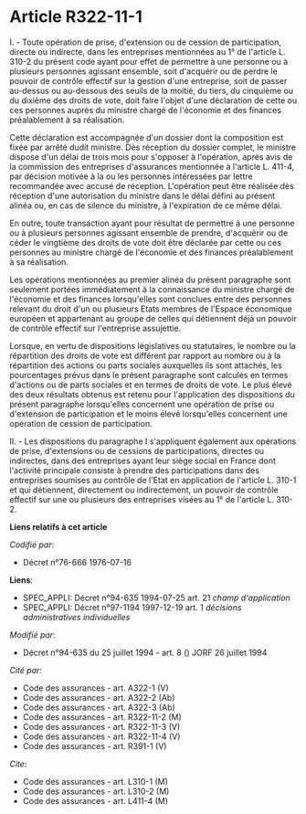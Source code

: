 # Article R322-11-1

I. - Toute opération de prise, d'extension ou de cession de participation, directe ou indirecte, dans les entreprises
mentionnées au 1° de l'article L. 310-2 du présent code ayant pour effet de permettre à une personne ou à plusieurs personnes
agissant ensemble, soit d'acquérir ou de perdre le pouvoir de contrôle effectif sur la gestion d'une entreprise, soit de
passer au-dessus ou au-dessous des seuils de la moitié, du tiers, du cinquième ou du dixième des droits de vote, doit faire
l'objet d'une déclaration de cette ou ces personnes auprès du ministre chargé de l'économie et des finances préalablement à
sa réalisation.

Cette déclaration est accompagnée d'un dossier dont la composition est fixée par arrêté dudit ministre. Dès réception du
dossier complet, le ministre dispose d'un délai de trois mois pour s'opposer à l'opération, après avis de la commission des
entreprises d'assurances mentionnée à l'article L. 411-4, par décision motivée à la ou les personnes intéressées par lettre
recommandée avec accusé de réception. L'opération peut être réalisée dès réception d'une autorisation du ministre dans le
délai défini au présent alinéa ou, en cas de silence du ministre, à l'expiration de ce même délai.

En outre, toute transaction ayant pour résultat de permettre à une personne ou à plusieurs personnes agissant ensemble de
prendre, d'acquérir ou de céder le vingtième des droits de vote doit être déclarée par cette ou ces personnes au ministre
chargé de l'économie et des finances préalablement à sa réalisation.

Les opérations mentionnées au premier alinéa du présent paragraphe sont seulement portées immédiatement à la connaissance du
ministre chargé de l'économie et des finances lorsqu'elles sont conclues entre des personnes relevant du droit d'un ou
plusieurs Etats membres de l'Espace économique européen et appartenant au groupe de celles qui détiennent déjà un pouvoir de
contrôle effectif sur l'entreprise assujettie.

Lorsque, en vertu de dispositions législatives ou statutaires, le nombre ou la répartition des droits de vote est différent
par rapport au nombre ou à la répartition des actions ou parts sociales auxquelles ils sont attachés, les pourcentages prévus
dans le présent paragraphe sont calculés en termes d'actions ou de parts sociales et en termes de droits de vote. Le plus
élevé des deux résultats obtenus est retenu pour l'application des dispositions du présent paragraphe lorsqu'elles concernent
une opération de prise ou d'extension de participation et le moins élevé lorsqu'elles concernent une opération de cession de
participation.

II. - Les dispositions du paragraphe I s'appliquent également aux opérations de prise, d'extensions ou de cessions de
participations, directes ou indirectes, dans des entreprises ayant leur siège social en France dont l'activité principale
consiste à prendre des participations dans des entreprises soumises au contrôle de l'Etat en application de l'article L.
310-1 et qui détiennent, directement ou indirectement, un pouvoir de contrôle effectif sur une ou plusieurs des entreprises
visées au 1° de l'article L. 310-2.

**Liens relatifs à cet article**

_Codifié par_:

  - Décret n°76-666 1976-07-16

**Liens**:

  - SPEC_APPLI: Décret n°94-635 1994-07-25 art. 21 *champ d'application*
  - SPEC_APPLI: Décret n°97-1194 1997-12-19 art. 1 *décisions administratives individuelles*

_Modifié par_:

  - Décret n°94-635 du 25 juillet 1994 - art. 8 () JORF 26 juillet 1994

_Cité par_:

  - Code des assurances - art. A322-1 (V)
  - Code des assurances - art. A322-2 (Ab)
  - Code des assurances - art. A322-3 (Ab)
  - Code des assurances - art. R322-11-2 (M)
  - Code des assurances - art. R322-11-3 (V)
  - Code des assurances - art. R322-11-4 (V)
  - Code des assurances - art. R391-1 (V)

_Cite_:

  - Code des assurances - art. L310-1 (M)
  - Code des assurances - art. L310-2 (M)
  - Code des assurances - art. L411-4 (M)
